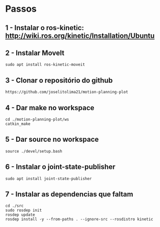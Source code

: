 # Passos
## 1 - Instalar o ros-kinetic: http://wiki.ros.org/kinetic/Installation/Ubuntu
## 2 - Instalar MoveIt 
```
sudo apt install ros-kinetic-moveit
```
## 3 - Clonar o repositório do github
```
https://github.com/joselitolima21/motion-planning-plot
```
## 4 - Dar make no workspace
```
cd ./motion-planning-plot/ws
catkin_make
```
## 5 - Dar source no workspace
```
source ./devel/setup.bash
```
## 6 - Instalar o joint-state-publisher
```
sudo apt install joint-state-publisher
```
## 7 - Instalar as dependencias que faltam
```
cd ./src
sudo rosdep init
rosdep update
rosdep install -y --from-paths . --ignore-src --rosdistro kinetic
```